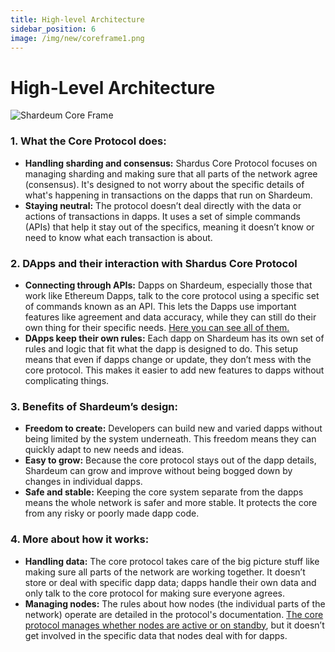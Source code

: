 ```yaml
---
title: High-level Architecture
sidebar_position: 6
image: /img/new/coreframe1.png
---
```




# High-Level Architecture

![Shardeum Core Frame](/img/new/coreframe1.png)

### **1. What the Core Protocol does**:

* **Handling sharding and consensus:** Shardus Core Protocol focuses on managing sharding and making sure that all parts of the network agree (consensus). It's designed to not worry about the specific details of what's happening in transactions on the dapps that run on Shardeum.
* **Staying neutral:** The protocol doesn’t deal directly with the data or actions of transactions in dapps. It uses a set of simple commands (APIs) that help it stay out of the specifics, meaning it doesn’t know or need to know what each transaction is about.


### 2. **DApps and their interaction with Shardus Core Protocol**

* **Connecting through APIs:** Dapps on Shardeum, especially those that work like Ethereum Dapps, talk to the core protocol using a specific set of commands known as an API. This lets the Dapps use important features like agreement and data accuracy, while they can still do their own thing for their specific needs. [Here you can see all of them.](/docs/architecture/apis-and-interfaces.md)
* **DApps keep their own rules:** Each dapp on Shardeum has its own set of rules and logic that fit what the dapp is designed to do. This setup means that even if dapps change or update, they don’t mess with the core protocol. This makes it easier to add new features to dapps without complicating things.

### 3. **Benefits of Shardeum’s design**:

* **Freedom to create:** Developers can build new and varied dapps without being limited by the system underneath. This freedom means they can quickly adapt to new needs and ideas.
* **Easy to grow:** Because the core protocol stays out of the dapp details, Shardeum can grow and improve without being bogged down by changes in individual dapps.
* **Safe and stable:** Keeping the core system separate from the dapps means the whole network is safer and more stable. It protects the core from any risky or poorly made dapp code.

### **4. More about how it works**:

* **Handling data:** The core protocol takes care of the big picture stuff like making sure all parts of the network are working together. It doesn’t store or deal with specific dapp data; dapps handle their own data and only talk to the core protocol for making sure everyone agrees.
* **Managing nodes:** The rules about how nodes (the individual parts of the network) operate are detailed in the protocol's documentation. [The core protocol manages whether nodes are active or on standby](/docs/architecture/apis-and-interfaces.md), but it doesn’t get involved in the specific data that nodes deal with for dapps.

